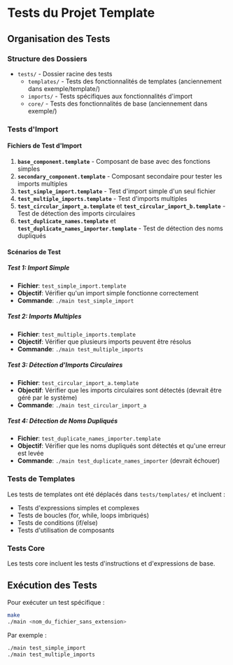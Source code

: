 # Tests du Projet Template

## Organisation des Tests

### Structure des Dossiers

- `tests/` - Dossier racine des tests
  - `templates/` - Tests des fonctionnalités de templates (anciennement dans exemple/template/)
  - `imports/` - Tests spécifiques aux fonctionnalités d'import
  - `core/` - Tests des fonctionnalités de base (anciennement dans exemple/)

### Tests d'Import

#### Fichiers de Test d'Import

1. **`base_component.template`** - Composant de base avec des fonctions simples
2. **`secondary_component.template`** - Composant secondaire pour tester les imports multiples
3. **`test_simple_import.template`** - Test d'import simple d'un seul fichier
4. **`test_multiple_imports.template`** - Test d'imports multiples
5. **`test_circular_import_a.template`** et **`test_circular_import_b.template`** - Test de détection des imports circulaires
6. **`test_duplicate_names.template`** et **`test_duplicate_names_importer.template`** - Test de détection des noms dupliqués

#### Scénarios de Test

##### Test 1: Import Simple
- **Fichier**: `test_simple_import.template`
- **Objectif**: Vérifier qu'un import simple fonctionne correctement
- **Commande**: `./main test_simple_import`

##### Test 2: Imports Multiples
- **Fichier**: `test_multiple_imports.template`
- **Objectif**: Vérifier que plusieurs imports peuvent être résolus
- **Commande**: `./main test_multiple_imports`

##### Test 3: Détection d'Imports Circulaires
- **Fichier**: `test_circular_import_a.template`
- **Objectif**: Vérifier que les imports circulaires sont détectés (devrait être géré par le système)
- **Commande**: `./main test_circular_import_a`

##### Test 4: Détection de Noms Dupliqués
- **Fichier**: `test_duplicate_names_importer.template`
- **Objectif**: Vérifier que les noms dupliqués sont détectés et qu'une erreur est levée
- **Commande**: `./main test_duplicate_names_importer` (devrait échouer)

### Tests de Templates

Les tests de templates ont été déplacés dans `tests/templates/` et incluent :
- Tests d'expressions simples et complexes
- Tests de boucles (for, while, loops imbriqués)
- Tests de conditions (if/else)
- Tests d'utilisation de composants

### Tests Core

Les tests core incluent les tests d'instructions et d'expressions de base.

## Exécution des Tests

Pour exécuter un test spécifique :
```bash
make
./main <nom_du_fichier_sans_extension>
```

Par exemple :
```bash
./main test_simple_import
./main test_multiple_imports
``` 